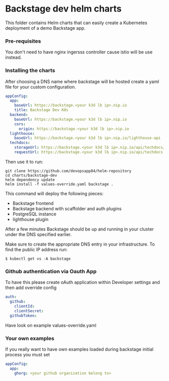 # Backstage dev helm charts

This folder contains Helm charts that can easily create a Kubernetes deployment of a demo Backstage app.

### Pre-requisites
You don't need to have nginx ingersss controller cause istio will be use instead.

### Installing the charts

After choosing a DNS name where backstage will be hosted create a yaml file for your custom configuration.

```yaml
appConfig:
  app:
    baseUrl: https://backstage.<your k3d lb ip>.nip.io
    title: Backstage Dev K8s
  backend:
    baseUrl: https://backstage.<your k3d lb ip>.nip.io
    cors:
      origin: https://backstage.<your k3d lb ip>.nip.io
  lighthouse:
    baseUrl: https://backstage.<your k3d lb ip>.nip.io/lighthouse-api
  techdocs:
    storageUrl: https://backstage.<your k3d lb ip>.nip.io/api/techdocs/static/docs
    requestUrl: https://backstage.<your k3d lb ip>.nip.io/api/techdocs
```

Then use it to run:

```shell
git clone https://github.com/devopsapp84/helm-repository
cd charts/backstage-dev
helm dependency update
helm install -f values-override.yaml backstage .
```

This command will deploy the following pieces:

- Backstage frontend
- Backstage backend with scaffolder and auth plugins
- PostgreSQL instance
- lighthouse plugin

After a few minutes Backstage should be up and running in your cluster under the DNS specified earlier.

Make sure to create the appropriate DNS entry in your infrastructure. To find the public IP address run:

```shell
$ kubectl get vs -A backstage
```

### Github authentication via Oauth App
To have this please create oAuth application within Developer settings and then add override config

```yaml
auth:
  github:
    clientId: 
    clientSecret: 
  githubToken: 
```

Have look on example values-override.yaml

### Your own examples
If you really want to have own examples loaded during backstage initial process you must set

```yaml
appConfig:
  app:
    ghorg: <your github organization belong to>
```
